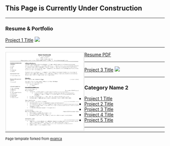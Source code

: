 ## **This Page is Currently Under Construction**

---

### Resume & Portfolio 

[Project 1 Title](/sample_page)
<img src="images/dummy_thumbnail.jpg?raw=true"/>

---
[Resume PDF](/pdf/resume.pdf)
<img align="left" width="250" height="250" src="images\resume thumbnail.png"/>

---
[Project 3 Title](http://example.com/)
<img src="images/dummy_thumbnail.jpg?raw=true"/>

---

### Category Name 2

- [Project 1 Title](http://example.com/)
- [Project 2 Title](http://example.com/)
- [Project 3 Title](http://example.com/)
- [Project 4 Title](http://example.com/)
- [Project 5 Title](http://example.com/)

---




---
<p style="font-size:11px">Page template forked from <a href="https://github.com/evanca/quick-portfolio">evanca</a></p>
<!-- Remove above link if you don't want to attibute -->
